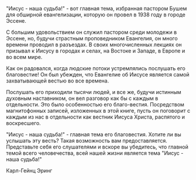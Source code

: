 "Иисус - наша судьба!" - вот главная тема, избранная пастором Бушем для обширной евангелизации, которую он провел в 1938 году в городе Эссене.

С большим удовольствием он служил пастором среди молодежи в Эссене, но, будучи страстным проповедником Евангелия, он много времени проводил в разъездах. В своих многочисленных лекциях он призывал к Иисусу в городах и селах, на Востоке и Западе, в Европе и во всем мире.

Как он радовался, когда людские потоки устремлялись послушать его благовестие! Он был убежден, что Евангелие об Иисусе является самой захватывающей вестью во все времена.

Послушать его приходили тысячи людей, и все же, будучи истинным духовным наставником, он вел разговор как бы с каждым в отдельности. Это было особенностью его благо-вестия. Посредством магнитофонных записей, изложенных в этой книге, пусть он поговорит с каждым из нас в отдельности как вестник Иисуса Христа, распятого и воскресшего.

"Иисус - наша судьба!" - главная тема его благовестия. Хотите ли вы услышать эту весть? Такая возможность вам предоставляется. Представьте себя его слушателями и вскоре вы убедитесь, что главной темой всего человечества, всей нашей жизни является тема "Иисус - наша судьба!"

Карл-Гейнц Эринг